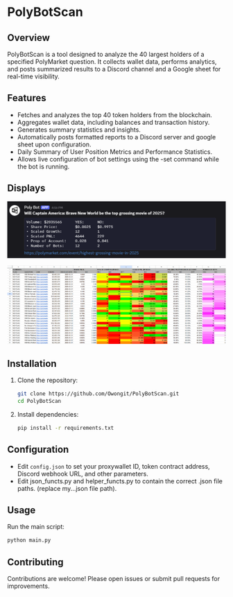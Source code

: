 # PolyBotScan
  
## Overview

PolyBotScan is a tool designed to analyze the 40 largest holders of a specified PolyMarket question. It collects wallet data, performs analytics, and posts summarized results to a Discord channel and a Google sheet for real-time visibility.

## Features

- Fetches and analyzes the top 40 token holders from the blockchain.
- Aggregates wallet data, including balances and transaction history.
- Generates summary statistics and insights.
- Automatically posts formatted reports to a Discord server and google sheet upon configuration.
- Daily Summary of User Position Metrics and Performance Statistics.
- Allows live configuration of bot settings using the -set <key> <value> command while the bot is running.

## Displays

![Message sent by bot displaying market user data](images/PolyScan_SS.png)

![Google Sheet containing market data](images/GoogleSheetSS.png)

## Installation

1. Clone the repository:
   ```bash
   git clone https://github.com/Owongit/PolyBotScan.git
   cd PolyBotScan
   ```
2. Install dependencies:
   ```bash
   pip install -r requirements.txt
   ```

## Configuration

- Edit `config.json` to set your proxywallet ID, token contract address, Discord webhook URL, and other parameters.
- Edit json_functs.py and helper_functs.py to contain the correct .json file paths. (replace my...json file path).
## Usage

Run the main script:
```bash
python main.py
```

## Contributing

Contributions are welcome! Please open issues or submit pull requests for improvements.


